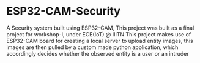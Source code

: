 # ESP32-CAM-Security
A Security system built using ESP32-CAM,
This project was built as a final project for workshop-I, under ECE(IoT) @ IIITN
This project makes use of ESP32-CAM board for creating a local server to upload entity images,
this images are then pulled by a custom made python application, which accordingly decides whether the observed entity is a user or an intruder
